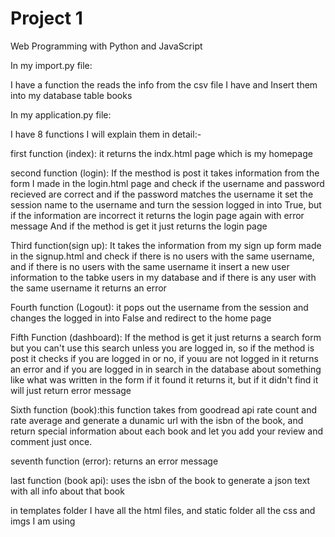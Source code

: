 # Project 1

Web Programming with Python and JavaScript


In my import.py file:

I have a function the reads the info from the csv file I have and Insert them into my database table books

In my application.py file:

I have 8 functions I will explain them in detail:-

first function (index): it returns the indx.html page which is my homepage

second function (login): If the mesthod is post it takes information from the form I made in the login.html page and check if the username and password recieved are correct and if the password matches the username it set the session name to the username and turn the session logged in into True, but if the information are incorrect it returns the login page again with error message
And if the method is get it just returns the login page

Third function(sign up): It takes the information from my sign up form made in the signup.html and check if there is no users with the same username, and if there is no users with the same username it insert a new user information to the tabke users in my database and if there is any user with the same username it returns an error

Fourth function (Logout): it pops out the username from the session and changes the logged in into False and redirect to the home page

Fifth Function (dashboard): If the method is get it just returns a search form but you can't use this search unless you are logged in, so if the method is post it checks if you are logged in or no, if youu are not logged in it returns an error and if you are logged in in search in the database about something like what was written in the form if it found it returns it, but if it didn't find it will just return error message


Sixth function (book):this function takes from goodread api rate count and rate average and generate a dunamic url with the isbn of the book, and return special information about each book and let you add your review and comment just once.

seventh function (error): returns an error message

last function (book api): uses the isbn of the book to generate a json text with all info about that book

in templates folder I have all the html files, and static folder all the css and imgs I am using


